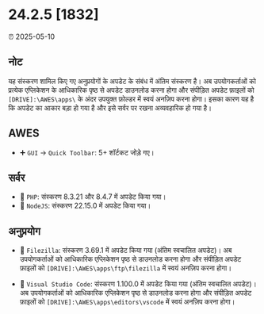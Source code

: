 # 24.2.5 [1832]

⏰ 2025-05-10  

## नोट  
यह संस्करण शामिल किए गए अनुप्रयोगों के अपडेट के संबंध में अंतिम संस्करण है। अब उपयोगकर्ताओं को प्रत्येक एप्लिकेशन के आधिकारिक पृष्ठ से अपडेट डाउनलोड करना होगा और संपीड़ित अपडेट फ़ाइलों को `[DRIVE]:\AWES\apps\` के अंदर उपयुक्त फ़ोल्डर में स्वयं अनज़िप करना होगा। इसका कारण यह है कि अपडेट का आकार बड़ा हो गया है और इसे सर्वर पर रखना अव्यवहारिक हो गया है।  

## AWES  
- ➕ `GUI` -> `Quick Toolbar`: 5+ शॉर्टकट जोड़े गए।  

## सर्वर  
- 🔄 `PHP`: संस्करण 8.3.21 और 8.4.7 में अपडेट किया गया।  
- 🔄 `NodeJS`: संस्करण 22.15.0 में अपडेट किया गया।  

## अनुप्रयोग  
- 🔄 `Filezilla`: संस्करण 3.69.1 में अपडेट किया गया (अंतिम स्वचालित अपडेट)। अब उपयोगकर्ताओं को आधिकारिक एप्लिकेशन पृष्ठ से डाउनलोड करना होगा और संपीड़ित अपडेट फ़ाइलों को `[DRIVE]:\AWES\apps\ftp\filezilla` में स्वयं अनज़िप करना होगा।  

- 🔄 `Visual Studio Code`: संस्करण 1.100.0 में अपडेट किया गया (अंतिम स्वचालित अपडेट)। अब उपयोगकर्ताओं को आधिकारिक एप्लिकेशन पृष्ठ से डाउनलोड करना होगा और संपीड़ित अपडेट फ़ाइलों को `[DRIVE]:\AWES\apps\editors\vscode` में स्वयं अनज़िप करना होगा।  
